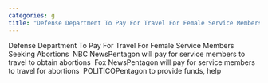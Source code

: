 ```yaml
---
categories: g
title: "Defense Department To Pay For Travel For Female Service Members Seeking Abortions  NBC News"
---
```

Defense Department To Pay For Travel For Female Service Members Seeking Abortions&nbsp;&nbsp;NBC NewsPentagon will pay for service members to travel to obtain abortions&nbsp;&nbsp;Fox NewsPentagon will pay for service members to travel for abortions&nbsp;&nbsp;POLITICOPentagon to provide funds, help